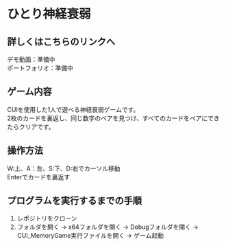 # ひとり神経衰弱
## 詳しくはこちらのリンクへ
デモ動画：準備中<br>
ポートフォリオ：準備中

## ゲーム内容
CUIを使用した1人で遊べる神経衰弱ゲームです。<br>
2枚のカードを裏返し、同じ数字のペアを見つけ、すべてのカードをペアにできたらクリアです。
## 操作方法
W:上、A：左、S:下、D:右でカーソル移動<br>
Enterでカードを裏返す
## プログラムを実行するまでの手順
1. レポジトリをクローン<br>
2. フォルダを開く → x64フォルダを開く → Debugフォルダを開く → CUI_MemoryGame実行ファイルを開く → ゲーム起動
